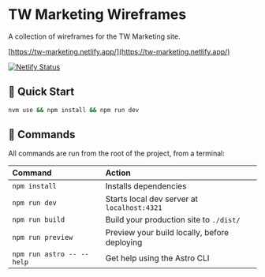 # TW Marketing Wireframes

A collection of wireframes for the TW Marketing site.

[https://tw-marketing.netlify.app/](https://tw-marketing.netlify.app/)

[![Netlify Status](https://api.netlify.com/api/v1/badges/1302f2b4-b1ec-41f1-b0c6-687932386f0c/deploy-status)](https://app.netlify.com/sites/tw-marketing/deploys)

## 🏁 Quick Start

```bash
nvm use && npm install && npm run dev
```

## 🧞 Commands

All commands are run from the root of the project, from a terminal:

| Command                   | Action                                       |
| :------------------------ | :------------------------------------------- |
| `npm install`             | Installs dependencies                        |
| `npm run dev`             | Starts local dev server at `localhost:4321`  |
| `npm run build`           | Build your production site to `./dist/`      |
| `npm run preview`         | Preview your build locally, before deploying |
| `npm run astro -- --help` | Get help using the Astro CLI                 |
